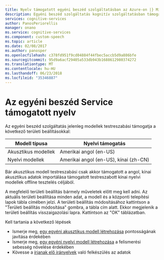 ```yaml
---
title: Nyelv támogatott egyéni beszéd szolgáltatásban az Azure-on |} Microsoft Docs
description: Egyéni beszéd szolgáltatás kognitív szolgáltatásban támogatott nyelvek áttekintése.
services: cognitive-services
author: PanosPeriorellis
manager: onano
ms.service: cognitive-services
ms.component: custom-speech
ms.topic: article
ms.date: 02/08/2017
ms.author: panosper
ms.openlocfilehash: c378fd951f9cd04884f44fbec5accb5d9a886bfe
ms.sourcegitcommit: 95d9a6acf29405a533db943b1688612980374272
ms.translationtype: MT
ms.contentlocale: hu-HU
ms.lasthandoff: 06/23/2018
ms.locfileid: "35346887"
---
```

# <a name="supported-locales-in-custom-speech-service"></a>Az egyéni beszéd Service támogatott nyelv
Az egyéni beszéd szolgáltatás jelenleg modellek testreszabási támogatja a következő területi beállításokkal:

| Modell típusa | Nyelvi támogatás |
|----|-----|
| Akusztikus modellek | Amerikai angol (en-US) |
| Nyelvi modellek | Amerikai angol (en-US), kínai (zh-CN) |

Bár akusztikus modell testreszabási csak akkor támogatott a angol, kínai akusztikus adatok importálása támogatott testreszabott kínai nyelvi modellek offline tesztelés céljából.

A megfelelő területi beállítás bármely műveletek előtt meg kell adni. Az aktuális területi beállítása minden adat, a modell és a központi telepítési lapok tábla címében jelzi. A területi beállítás módosításához kattintson a "Területi beállítás módosítása" gombra, a tábla cím alatt. Ekkor megjelenik a területi beállítás visszaigazolási lapra. Kattintson az "OK" táblázatban.

Kell tartania a következő lépések
* Ismerje meg, [egy egyéni akusztikus modell létrehozása](cognitive-services-custom-speech-create-acoustic-model.md) pontosságának javítása érdekében
* Ismerje meg, [egy egyéni nyelvi modell létrehozása](cognitive-services-custom-speech-create-language-model.md) a felismerési sebesség növelése érdekében
* Kövesse a [írjanak elő irányelvek](cognitive-services-custom-speech-transcription-guidelines.md) való felkészülés az adatok
